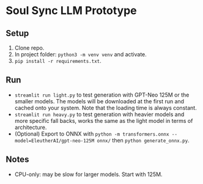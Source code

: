 # Soul Sync LLM Prototype

## Setup
1. Clone repo.
2. In project folder: `python3 -m venv venv` and activate.
3. `pip install -r requirements.txt`.

## Run
- `streamlit run light.py` to test generation with GPT-Neo 125M or the smaller models. The models will be downloaded at the first run and cached onto your system. Note that the loading time is always constant.
- `streamlit run heavy.py` to test generation with heavier models and more specific fall backs, works the same as the light model in terms of architecture.
- (Optional) Export to ONNX with `python -m transformers.onnx --model=EleutherAI/gpt-neo-125M onnx/` then `python generate_onnx.py`.

## Notes
- CPU-only: may be slow for larger models. Start with 125M.
